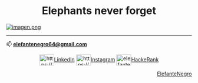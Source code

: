 <h1 align="center">Elephants never forget</h1>

[![imagen.png](https://i.postimg.cc/ydkR2sLS/imagen.png)](https://postimg.cc/wyY3m886)

 
  ******


  
📫 **elefantenegro64@gmail.com**
  <p align="center">
        <a href="https://linkedin.com/in/leandro-agustin-alvarez/" target="blank"><img align="center" src="https://cdn.jsdelivr.net/npm/simple-icons@3.0.1/icons/linkedin.svg" alt="https://www.linkedin.com/in/leandro-agustin-alvarez/" height="30" width="40" />LinkedIn</a>
        <a href="https://instagram.com/leandroagustinalvarez/" target="blank"><img align="center" src="https://cdn.jsdelivr.net/npm/simple-icons@3.0.1/icons/instagram.svg" alt="https://www.instagram.com/leandroagustinalvarez/" height="30" width="40" />Instagram</a>
        <a href="https://www.hackerrank.com/elefantenegro64" target="blank"><img align="center" src="https://cdn.jsdelivr.net/npm/simple-icons@3.0.1/icons/hackerrank.svg" alt="elefantenegro64" height="30" width="40" />HackeRank</a>
       </p>
         <p align="right">
   <a href="https://lichess.org/@/ElefanteNegro" target="blank">ElefanteNegro </a>
       </p>
